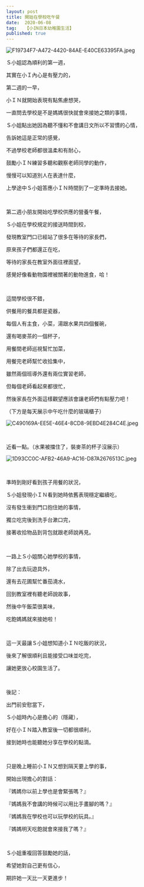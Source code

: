 ```yaml
---
layout: post
title: 開始在學校吃午餐
date:  2020-06-08
tag:   【小IN日本幼稚園生活】
published: true 
---
```

<p><img alt="F19734F7-A472-4420-84AE-E40CE63395FA.jpeg" src="https://pic.pimg.tw/smlife543/1591619876-1392155887_n.jpg" title="F19734F7-A472-4420-84AE-E40CE63395FA.jpeg"></p>

<p>Ｓ小姐認為順利的第一週，</p>

<p>其實在小Ｉ內心是有壓力的，</p>

<p>第二週的一早，</p>

<p>小ＩＮ就開始表現有點焦慮想哭，</p>

<p>一直問去學校是不是媽媽很快就會來接她之類的事情，</p>

<p>Ｓ小姐點出她因為聽不懂和不會講日文所以不習慣的心情，</p>

<p>告訴她這是正常的感覺，</p>

<p>不過學校老師都很溫柔和有耐心，</p>

<p>鼓勵小ＩＮ練習多聽和觀察老師同學的動作，</p>

<p>慢慢可以知道別人在表達什麼，</p>

<p>上學途中Ｓ小姐答應小ＩＮ時間到了一定準時去接她。</p>

<p>&nbsp;</p>

<p>第二週小朋友開始吃學校供應的營養午餐，</p>

<p>Ｓ小姐在學校規定的接送時間到校，</p>

<p>發現教室門口已經站了很多在等待的家長們，</p>

<p>原來孩子們都還正在吃，</p>

<p>等待的家長在教室外面往裡面望，</p>

<p>感覺好像看動物園裡被關著的動物進食，哈！</p>

<p>&nbsp;</p>

<p>這間學校很不錯，</p>

<p>供餐用的餐具都是瓷器，</p>

<p>每個人有主食，小菜，湯跟水果共四個餐碗，</p>

<p>還有喝麥茶的一個杯子，</p>

<p>用餐間老師巡視幫忙加菜，</p>

<p>用餐完老師幫忙收拾集中，</p>

<p>雖然兩個班導外還有兩位實習老師，</p>

<p>但每個老師看起來都很忙，</p>

<p>然後家長在外面這樣觀望應該會讓老師們有點壓力吧！</p>

<p>（下方是每天展示中午吃什麼的玻璃櫃子）</p>

<p><img alt="C490169A-EE5E-46E4-8CD8-9EBD4E284C4E.jpeg" src="https://pic.pimg.tw/smlife543/1591619874-621393778_n.jpg" title="C490169A-EE5E-46E4-8CD8-9EBD4E284C4E.jpeg"></p>

<p>&nbsp;</p>

<p>近看一點。（水果被擋住了，裝麥茶的杯子沒展示）</p>

<p><img alt="1D93CC0C-AFB2-46A9-AC16-D87A2676513C.jpeg" src="https://pic.pimg.tw/smlife543/1591619873-1534757949_n.jpg" title="1D93CC0C-AFB2-46A9-AC16-D87A2676513C.jpeg"></p>

<p>&nbsp;</p>

<p>準時到剛好看到孩子用餐的狀況，</p>

<p>Ｓ小姐發現小ＩＮ看到她時依舊表現穩定繼續吃，</p>

<p>沒有發生衝到門口抱住她的事情，</p>

<p>獨立吃完後到洗手台漱口完，</p>

<p>接著收拾物品到背包就跟老師說再見。</p>

<p>&nbsp;</p>

<p>一路上Ｓ小姐關心她學校的事情，</p>

<p>除了出去玩遊具外，</p>

<p>還有去花圃幫忙番茄澆水，</p>

<p>回到教室裡有聽老師說故事，</p>

<p>然後中午飯菜很美味，</p>

<p>吃飽媽媽就來接她啦！</p>

<p>&nbsp;</p>

<p>這一天最讓Ｓ小姐想知道小ＩＮ吃飯的狀況，</p>

<p>後來了解很順利且能接受口味並吃完，</p>

<p>讓她更放心校園生活了。</p>

<p>&nbsp;</p>

<p>後記：</p>

<p>出門前安慰當下，</p>

<p>Ｓ小姐時內心是擔心的（隱藏），</p>

<p>好在小ＩＮ踏入教室後一切都很順利，</p>

<p>接到她時也能聽她分享在學校的點滴。</p>

<p>&nbsp;</p>

<p>只是晚上睡前小ＩＮ又想到隔天要上學的事，</p>

<p>開始出現擔心的對話：</p>

<p>『媽媽你以前上學也是會緊張嗎？』</p>

<p>『媽媽我不會講的時候可以用比手畫腳的嗎？』</p>

<p>『媽媽我在學校也可以玩學校的玩具。』</p>

<p>『媽媽明天吃飽就會來接我了嗎？』</p>

<p>&nbsp;</p>

<p>Ｓ小姐重複回答鼓勵她的話，</p>

<p>希望她對自己更有信心，</p>

<p>期許她一天比一天更進步！</p>


